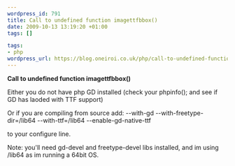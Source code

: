 ```yaml
--- 
wordpress_id: 791
title: Call to undefined function imagettfbbox()
date: 2009-10-13 13:19:20 +01:00
tags: []

tags: 
- php
wordpress_url: https://blog.oneiroi.co.uk/php/call-to-undefined-function-imagettfbbox
---
```

<strong>Call to undefined function imagettfbbox()</strong>

Either you do not have php GD installed (check your phpinfo(); and see if GD has laoded with TTF support)

Or if you are compiling from source add: --with-gd  --with-freetype-dir=/lib64 --with-ttf=/lib64 --enable-gd-native-ttf

 to your configure line.

Note: you'll need gd-devel and freetype-devel libs installed, and im using /lib64 as im running a 64bit OS.
